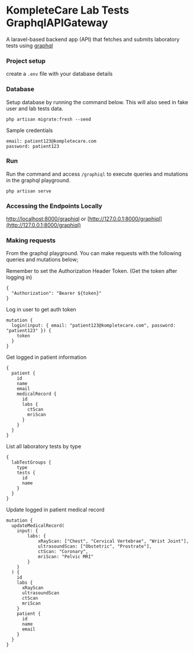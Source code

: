 # KompleteCare Lab Tests GraphqlAPIGateway
A laravel-based backend app (API) that fetches and submits laboratory tests using [graphql](https://graphql.org/)


### Project setup
create a ```.env``` file with your database details

### Database
Setup database by running the command below. 
This will also seed in fake user and lab tests data.
```
php artisan migrate:fresh --seed
```

Sample credentials
```
email: patient123@kompletecare.com
password: patient123
```

### Run
Run the command and access `/graphiql` to execute queries and mutations in the graphql playground.
```
php artisan serve
```

### Accessing the Endpoints Locally 
[http://localhost:8000/graphiql](http://localhost:8000/graphiql) or [http://127.0.0.1:8000/graphiql](http://127.0.0.1:8000/graphiql)

### Making requests
From the graphql playground. You can make requests with the following queries and mutations below;

Remember to set the Authorization Header Token. (Get the token after logging in)
```
{
  "Authorization": "Bearer ${token}"
}
```

Log in user to get auth token
```
mutation {
  login(input: { email: "patient123@kompletecare.com", password: "patient123" }) {
    token
  }
}
```

Get logged in patient information
```
{
  patient {
    id
    name
    email
    medicalRecord {
      id
      labs {
        ctScan
        mriScan
      }
    }
  }
}
```

List all laboratory tests by type
```
{
  labTestGroups {
    type
    tests {
      id
      name
    }
  }
}
```

Update logged in patient medical record
```
mutation {
  updateMedicalRecord(
    input: {
    	labs: {
            xRayScan: ["Chest", "Cervical Vertebrae", "Wrist Joint"], 
            ultrasoundScan: ["Obstetric", "Prostrate"], 
            ctScan: "Coronary",  
            mriScan: "Pelvic MRI"
    	}
    }
  ) {
    id
    labs {
      xRayScan
      ultrasoundScan
      ctScan
      mriScan
    }
    patient {
      id
      name
      email
    }
  }
}
```